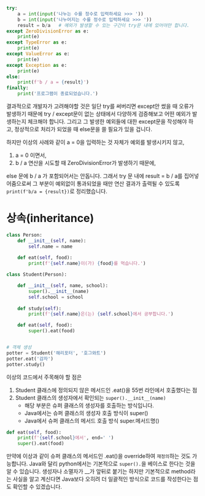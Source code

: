 ```python
try:
    a = int(input('나누는 수를 정수로 입력하세요 >>> '))
    b = int(input('나누어지는 수를 정수로 입력하세요 >>> '))
    result = b/a   # 예외가 발생할 수 있는 구간이 try문 내에 있어야만 합니다.
except ZeroDivisionError as e:
    print(e)
except TypeError as e:
    print(e)
except ValueError as e:
    print(e)
except Exception as e:
    print(e)
else:
    print(f'b / a = {result}')
finally:
    print('프로그램이 종료되었습니다.')
```
결과적으로 개발자가 고려해야할 것은 일단 try를 써버리면 except안 썼을 때 오류가 발생하기 때문에 try / except문이 없는 상태에서 다양하게 검증해보고 어떤 예외가 발생하는지 체크해야 합니다.
그리고 그 발생한 예외들에 대한 except문을 작성해야 하고, 정상적으로 처리가 되었을 때 else문을 쓸 필요가 있을 겁니다.

하지만 이상의 사례와 같이 a = 0을 입력하는 것 자체가 예외를 발생시키지 않고,
1.  a = 0 이면서,
2. b / a 연산을 시도할 때 ZeroDivisionError가 발생하기 때문에,

else 문에 b / a 가 포함되어서는 안돕니다.
그래서 try 문 내에 result = b / a를 집어넣어줌으로써 그 부분이 예외없이 통과되었을 때만 연산 결과가 출력될 수 있도록 `print(f'b/a = {result})`로 정리했습니다.



# 상속(inheritance)
```python
class Person:
    def __init__(self, name):
        self.name = name
    
    def eat(self, food):
        print(f'{self.name}이(가) {food}를 먹습니다.')

class Student(Person):

    def __init__(self, name, school):
        super().__init__(name)
        self.school = school
    
    def study(self):
        print(f'{self.name}은(는) {self.school}에서 공부합니다.')

    def eat(self, food):
        super().eat(food)


# 객체 생성
potter = Student('해리포터', '호그와트')
potter.eat('감자')
potter.study()
```
이상의 코드에서 주목해야 할 점은 
1. Student 클래스에 정의되지 않은 메서드인 .eat()을 55번 라인에서 호출했다는 점
2. Student 클래스의 생성자에서 확인되는 `super().__init__(name)`
   - 해당 부분은 슈퍼 클래스의 생성자를 호출하는 방식입니다.
   - Java에서는 슈퍼 클래스의 생성자 호출 방식이 super()
   - Java에서 슈퍼 클래스의 메서드 호출 방식 super.메서드명()

```python
def eat(self, food):
    print(f'{self.school}에서', end=' ')
    super().eat(food)
```
만약에 이상과 같이 슈퍼 클래스의 메서드인 .eat()을 override하여 `재정의`하는 것도 가능합니다.
Java와 달리 python에서는 기본적으로  `super().`을 베이스로 한다는 것을 알 수 있습니다.
생성자나 소멸자가 __가 앞뒤로 붙기는 하지만 기본적으로 method라는 사실을 알고 계신다면 Java보다 오히려 더 일괄적인 방식으로 코드를 작성한다는 점도 확인할 수 있겠습니다.
